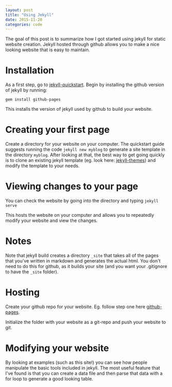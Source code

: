 ```yaml
---
layout: post
title: "Using Jekyll"
date: 2015-11-20
categories: code
---
```


The goal of this post is to summarize how I got started using jekyll for static website creation. 
Jekyll hosted through github allows you to make a nice looking website
that is easy to maintain. 


# Installation

As a first step, go to [jekyll-quickstart]. Begin by installing the github version of jekyll by running:

`gem install github-pages`

This installs the version of jekyll used by github to build your website. 

# Creating your first page

Create a directory for your website on your computer. The quickstart guide suggests
running the code `jekyll new myblog` to generate a site template in the directory
`myblog`. After looking at that, the best way to get going quickly is to clone an 
existing jekyll template (eg. look here: [jekyll-themes]) and modify the template
to your needs.

# Viewing changes to your page 

You can check the website by going into the directory and typing
`jekyll serve`

This hosts the website on your computer and allows you to repeatedly modify your website and view the changes. 

# Notes


Note that jekyll build creates a directory `_site` that takes all of the pages that you've written in markdown and generates the actual html.
You don't need to do this for github, as it builds your site (and you want your .gitignore to have the `_site` folder). 

# Hosting

Create your github repo for your website. Eg. follow step one here [github-pages]. 

Initialize the folder with your website as a git-repo and push your website to git. 

# Modifying your website

By looking at examples (such as this site!) you can see how people manipulate the 
basic tools included in jekyll. The most useful feature that I've found is that
you can create a data file and then parse that data with a for loop to generate
a good looking table. 


[jekyll-quickstart]: http://jekyllrb.com/docs/quickstart/
[github-pages]: https://pages.github.com/
[jekyll-themes]: http://jekyllthemes.org/
